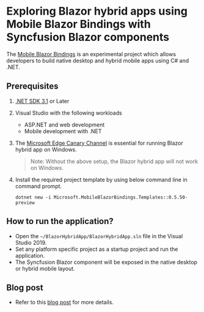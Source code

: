 # Exploring Blazor hybrid apps using Mobile Blazor Bindings with Syncfusion Blazor components

The [Mobile Blazor Bindings](https://docs.microsoft.com/en-us/mobile-blazor-bindings/) is an experimental project which allows developers to build native desktop and hybrid mobile apps using C# and .NET.

## Prerequisites

1.	[.NET SDK 3.1](https://dotnet.microsoft.com/download/) or Later
2.	Visual Studio with the following workloads
    -	ASP.NET and web development
    -	Mobile development with .NET
3.	The [Microsoft Edge Canary Channel](https://www.microsoftedgeinsider.com/en-us/download) is essential for running Blazor hybrid app on Windows.
    > Note: Without the above setup, the Blazor hybrid app will not work on Windows.

4.	Install the required project template by using below command line in command prompt.

    ```
    dotnet new -i Microsoft.MobileBlazorBindings.Templates::0.5.50-preview
    ```

## How to run the application?

* Open the `~/BlazorHybridApp/BlazorHybridApp.sln` file in the Visual Studio 2019.
* Set any platform specific project as a startup project and run the application.
* The Syncfusion Blazor component will be exposed in the native desktop or hybrid mobile layout.

## Blog post 

* Refer to this [blog post](https://www.syncfusion.com/blogs/post/blazor-hybrid-apps-using-mobile-blazor-bindings.aspx) for more details.
